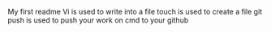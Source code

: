 My first readme
Vi is used to write into a file
touch is used to create a file
git push is used to push your work on cmd to your github 

